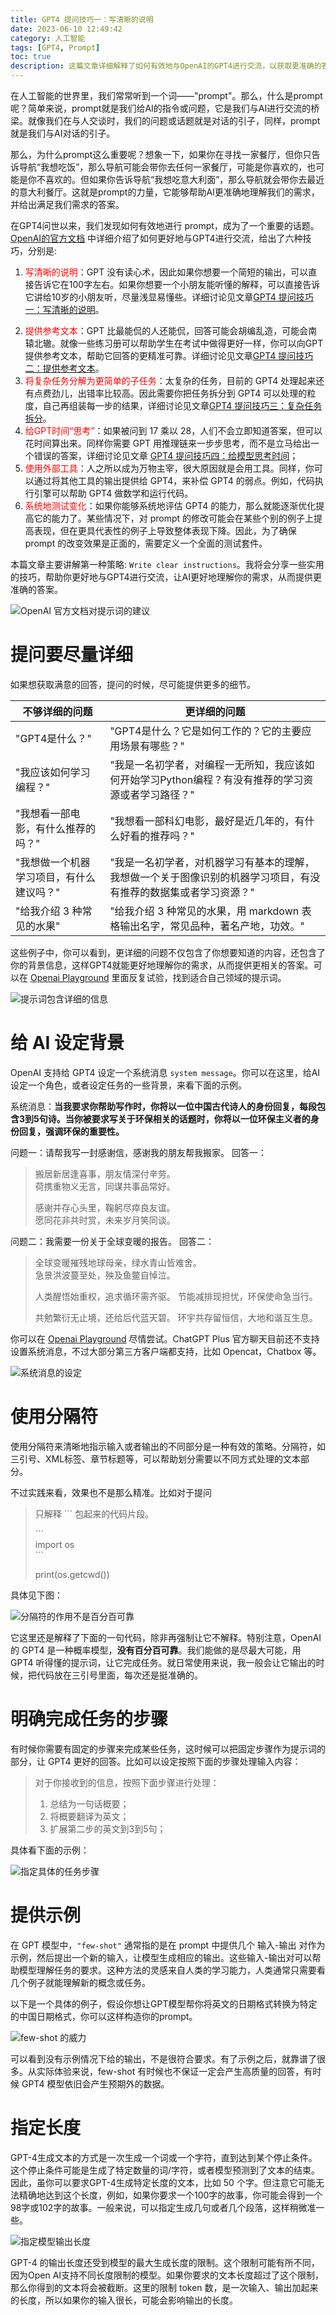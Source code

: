 ```yaml
---
title: GPT4 提问技巧一：写清晰的说明
date: 2023-06-10 12:49:42
category: 人工智能
tags: [GPT4, Prompt]
toc: true
description: 这篇文章详细解释了如何有效地与OpenAI的GPT4进行交流，以获取更准确的答案。文章首先解释了什么是prompt，为什么它如此重要，然后根据OpenAI的官方文档，介绍了六种与GPT4交流的技巧，包括写清晰的说明、提供参考文本、将复杂任务分解为更简单的子任务、给GPT时间“思考”、使用外部工具和系统地测试变化。文章还提供了一些实用的示例，帮助读者更好地理解这些技巧。这是一篇对于任何希望更有效地使用GPT4的人都非常有用的指南。
---
```


在人工智能的世界里，我们常常听到一个词——"prompt"。那么，什么是prompt呢？简单来说，prompt就是我们给AI的指令或问题，它是我们与AI进行交流的桥梁。就像我们在与人交谈时，我们的问题或话题就是对话的引子，同样，prompt就是我们与AI对话的引子。

那么，为什么prompt这么重要呢？想象一下，如果你在寻找一家餐厅，但你只告诉导航“我想吃饭”，那么导航可能会带你去任何一家餐厅，可能是你喜欢的，也可能是你不喜欢的。但如果你告诉导航“我想吃意大利面”，那么导航就会带你去最近的意大利餐厅。这就是prompt的力量，它能够帮助AI更准确地理解我们的需求，并给出满足我们需求的答案。

在GPT4问世以来，我们发现如何有效地进行 prompt，成为了一个重要的话题。[OpenAI的官方文档](https://platform.openai.com/docs/guides/gpt-best-practices) 中详细介绍了如何更好地与GPT4进行交流，给出了六种技巧，分别是:

1. <span style="color:red;">写清晰的说明</span>：GPT 没有读心术，因此如果你想要一个简短的输出，可以直接告诉它在100字左右。如果你想要一个小朋友能听懂的解释，可以直接告诉它讲给10岁的小朋友听，尽量浅显易懂些。详细讨论见文章[GPT4 提问技巧一：写清晰的说明](https://selfboot.cn/2023/06/10/gpt4_prompt_clear/)。
<!--more-->
2. <span style="color:red;">提供参考文本</span>：GPT 比最能侃的人还能侃，回答可能会胡编乱造，可能会南辕北辙。就像一些练习册可以帮助学生在考试中做得更好一样，你可以向GPT提供参考文本，帮助它回答的更精准可靠。详细讨论见文章[GPT4 提问技巧二：提供参考文本](https://selfboot.cn/2023/06/12/gpt4_prompt_reference/)。
3. <span style="color:red;">将复杂任务分解为更简单的子任务</span>：太复杂的任务，目前的 GPT4 处理起来还有点费劲儿，出错率比较高。因此需要你把任务拆分到 GPT4 可以处理的粒度，自己再组装每一步的结果，详细讨论见文章[GPT4 提问技巧三：复杂任务拆分](https://selfboot.cn/2023/06/15/gpt4_prompt_subtasks/)。
4. <span style="color:red;">给GPT时间“思考”</span>：如果被问到 17 乘以 28，人们不会立即知道答案，但可以花时间算出来。同样你需要 GPT 用推理链来一步步思考，而不是立马给出一个错误的答案，详细讨论见文章 [GPT4 提问技巧四：给模型思考时间](https://selfboot.cn/2023/06/29/gpt4_prompt_think/)；
5. <span style="color:red;">使用外部工具</span>：人之所以成为万物主宰，很大原因就是会用工具。同样，你可以通过将其他工具的输出提供给 GPT4，来补偿 GPT4 的弱点。例如，代码执行引擎可以帮助 GPT4 做数学和运行代码。
6. <span style="color:red;">系统地测试变化</span>：如果你能够系统地评估 GPT4 的能力，那么就能逐渐优化提高它的能力了。某些情况下，对 prompt 的修改可能会在某些个别的例子上提高表现，但在更具代表性的例子上导致整体表现下降。因此，为了确保 prompt 的改变效果是正面的，需要定义一个全面的测试套件。

本篇文章主要讲解第一种策略: `Write clear instructions`。我将会分享一些实用的技巧，帮助你更好地与GPT4进行交流，让AI更好地理解你的需求，从而提供更准确的答案。

![OpenAI 官方文档对提示词的建议](https://slefboot-1251736664.cos.ap-beijing.myqcloud.com/20230610_gpt4_prompt_clear_1.png)

# 提问要尽量详细

如果想获取满意的回答，提问的时候，尽可能提供更多的细节。

| 不够详细的问题 | 更详细的问题 |
| ------------- | ------------- |
| "GPT4是什么？" | "GPT4是什么？它是如何工作的？它的主要应用场景有哪些？" |
| "我应该如何学习编程？" | "我是一名初学者，对编程一无所知，我应该如何开始学习Python编程？有没有推荐的学习资源或者学习路径？" |
| "我想看一部电影，有什么推荐的吗？" | "我想看一部科幻电影，最好是近几年的，有什么好看的推荐吗？" |
| "我想做一个机器学习项目，有什么建议吗？" | "我是一名初学者，对机器学习有基本的理解，我想做一个关于图像识别的机器学习项目，有没有推荐的数据集或者学习资源？" |
| "给我介绍 3 种常见的水果" | "给我介绍 3 种常见的水果，用 markdown 表格输出名字，常见品种，著名产地，功效。" |

这些例子中，你可以看到，更详细的问题不仅包含了你想要知道的内容，还包含了你的背景信息，这样GPT4就能更好地理解你的需求，从而提供更相关的答案。可以在 [Openai Playground](https://platform.openai.com/playground) 里面反复试验，找到适合自己领域的提示词。

![提示词包含详细的信息](https://slefboot-1251736664.cos.ap-beijing.myqcloud.com/20230610_gpt4_prompt_clear_2.png)

# 给 AI 设定背景

OpenAI 支持给 GPT4 设定一个系统消息 `system message`。你可以在这里，给AI设定一个角色，或者设定任务的一些背景，来看下面的示例。

系统消息：**当我要求你帮助写作时，你将以一位中国古代诗人的身份回复，每段包含3到5句诗。当你被要求写关于环保相关的话题时，你将以一位环保主义者的身份回复，强调环保的重要性。**

问题一：请帮我写一封感谢信，感谢我的朋友帮我搬家。
回答一：
> 搬居新居逢喜事，朋友情深付辛劳。  
> 荷携重物义无言，同谋共事品常好。  
> 
> 感谢并存心头里，鞠躬尽瘁良友谊。  
> 愿同花非共时赏，未来岁月笑同谈。  

问题二：我需要一份关于全球变暖的报告。
回答二：
> 全球变暖摧残地球母亲，绿水青山皆难舍。  
> 急景洪波蔓至处，殃及鱼鳖自悼泣。
> 
> 人类醒悟始重权，追求循环需齐驱。
> 节能减排现担忧，环保使命急当行。
> 
> 共勉繁衍无止境，还给后代蓝天碧。
> 环宇共存留恒信，大地和谐互生息。

你可以在 [Openai Playground](https://platform.openai.com/playground) 尽情尝试。ChatGPT Plus 官方聊天目前还不支持设置系统消息，不过大部分第三方客户端都支持，比如 Opencat，Chatbox 等。

![系统消息的设定](https://slefboot-1251736664.cos.ap-beijing.myqcloud.com/20230610_gpt4_prompt_clear_3.png)

# 使用分隔符

使用分隔符来清晰地指示输入或者输出的不同部分是一种有效的策略。分隔符，如三引号、XML标签、章节标题等，可以帮助划分需要以不同方式处理的文本部分。

不过实践来看，效果也不是那么精准。比如对于提问
> 只解释 ``` 包起来的代码片段。  
> 
> \```  
> import os  
> \```  
>  
> print(os.getcwd())  

具体见下图：

![分隔符的作用不是百分百可靠](https://slefboot-1251736664.cos.ap-beijing.myqcloud.com/20230610_gpt4_prompt_clear_4.png)

它这里还是解释了下面的一句代码，除非再强制让它不解释。特别注意，OpenAI 的 GPT4 是一种概率模型，**没有百分百可靠**。我们能做的是尽最大可能，用 GPT4 听得懂的提示词，让它完成任务。就日常使用来说，我一般会让它输出的时候，把代码放在三引号里面，每次还是挺准确的。

# 明确完成任务的步骤

有时候你需要有固定的步骤来完成某些任务，这时候可以把固定步骤作为提示词的部分，让 GPT4 更好的回答。比如可以设定按照下面的步骤处理输入内容：

> 对于你接收到的信息，按照下面步骤进行处理：
> 
> 1. 总结为一句话概要；
> 2. 将概要翻译为英文；
> 3. 扩展第二步的英文到3到5句；

具体看下面的示例：

![指定具体的任务步骤](https://slefboot-1251736664.cos.ap-beijing.myqcloud.com/20230610_gpt4_prompt_clear_5.png)

# 提供示例

在 GPT 模型中，`"few-shot"` 通常指的是在 prompt 中提供几个 输入-输出 对作为示例，然后提出一个新的输入，让模型生成相应的输出。这些输入-输出对可以帮助模型理解任务的要求。这种方法的灵感来自人类的学习能力，人类通常只需要看几个例子就能理解新的概念或任务。

以下是一个具体的例子，假设你想让GPT模型帮你将英文的日期格式转换为特定的中国日期格式，你可以这样构造你的prompt。

![few-shot 的威力](https://slefboot-1251736664.cos.ap-beijing.myqcloud.com/20230610_gpt4_prompt_clear_6.png)

可以看到没有示例情况下给的输出，不是很符合要求。有了示例之后，就靠谱了很多。从实际体验来说，few-shot 有时候也不保证一定会产生高质量的回答，有时候 GPT4 模型依旧会产生预期外的数据。

# 指定长度

GPT-4生成文本的方式是一次生成一个词或一个字符，直到达到某个停止条件。这个停止条件可能是生成了特定数量的词/字符，或者模型预测到了文本的结束。因此，虽你可以要求GPT-4生成特定长度的文本，比如 50 个字。但注意它可能无法精确地达到这个长度，例如，如果你要求一个100字的故事，你可能会得到一个98字或102字的故事。一般来说，可以指定生成几句或者几个段落，这样稍微准一些。

![指定模型输出长度](https://slefboot-1251736664.cos.ap-beijing.myqcloud.com/20230610_gpt4_prompt_clear_7.png)

GPT-4 的输出长度还受到模型的最大生成长度的限制。这个限制可能有所不同，因为Open AI支持不同长度限制的模型。如果你要求的文本长度超过了这个限制，那么你得到的文本将会被截断。这里的限制 token 数，是一次输入、输出加起来的长度，所以如果你的输入很长，可能会影响输出的长度。